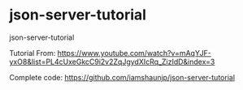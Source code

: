 # json-server-tutorial
json-server-tutorial


Tutorial From:
https://www.youtube.com/watch?v=mAqYJF-yxO8&list=PL4cUxeGkcC9i2v2ZqJgydXIcRq_ZizIdD&index=3

Complete code:
https://github.com/iamshaunjp/json-server-tutorial
